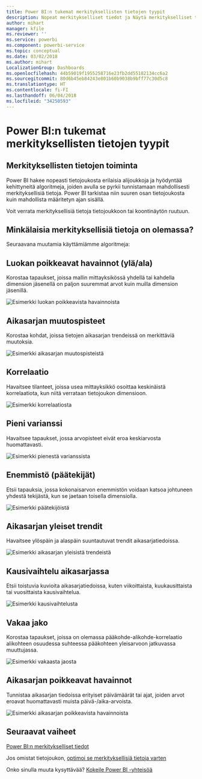 ```yaml
---
title: Power BI:n tukemat merkityksellisten tietojen tyypit
description: Nopeat merkitykselliset tiedot ja Näytä merkitykselliset tiedot Power BI:llä.
author: mihart
manager: kfile
ms.reviewer: ''
ms.service: powerbi
ms.component: powerbi-service
ms.topic: conceptual
ms.date: 03/02/2018
ms.author: mihart
LocalizationGroup: Dashboards
ms.openlocfilehash: 44b59019f1955258716e23fb2dd55182134cc6a2
ms.sourcegitcommit: 80d6b45eb84243e801b60b9038b9bff77c30d5c8
ms.translationtype: HT
ms.contentlocale: fi-FI
ms.lasthandoff: 06/04/2018
ms.locfileid: "34250593"
---
```

# <a name="types-of-insights-supported-by-power-bi"></a>Power BI:n tukemat merkityksellisten tietojen tyypit
## <a name="how-does-insights-work"></a>Merkityksellisten tietojen toiminta
Power BI hakee nopeasti tietojoukosta erilaisia alijoukkoja ja hyödyntää kehittyneitä algoritmeja, joiden avulla se pyrkii tunnistamaan mahdollisesti merkityksellisiä tietoja. Power BI tarkistaa niin suuren osan tietojoukosta kuin mahdollista määritetyn ajan sisällä.

Voit verrata merkityksellisiä tietoja tietojoukkoon tai koontinäytön ruutuun.   

## <a name="what-types-of-insights-can-we-find"></a>Minkälaisia merkityksellisiä tietoja on olemassa?
Seuraavana muutamia käyttämiämme algoritmeja:

## <a name="category-outliers-topbottom"></a>Luokan poikkeavat havainnot (ylä/ala)
Korostaa tapaukset, joissa mallin mittayksikössä yhdellä tai kahdella dimension jäsenellä on paljon suuremmat arvot kuin muilla dimension jäsenillä.  

![Esimerkki luokan poikkeavista havainnoista](media/service-insight-types/pbi_auto_insight_types_category_outliers.png)

## <a name="change-points-in-a-time-series"></a>Aikasarjan muutospisteet
Korostaa kohdat, joissa tietojen aikasarjan trendeissä on merkittäviä muutoksia.

![Esimerkki aikasarjan muutospisteistä](media/service-insight-types/pbi_auto_insight_types_changepoint.png)

## <a name="correlation"></a>Korrelaatio
Havaitsee tilanteet, joissa usea mittayksikkö osoittaa keskinäistä korrelaatiota, kun niitä verrataan tietojoukon dimensioon.

![Esimerkki korrelaatiosta](media/service-insight-types/pbi_auto_insight_types_correlation.png)

## <a name="low-variance"></a>Pieni varianssi
Havaitsee tapaukset, jossa arvopisteet eivät eroa keskiarvosta huomattavasti.

![Esimerkki pienestä varianssista](media/service-insight-types/power-bi-low-variance.png)

## <a name="majority-major-factors"></a>Enemmistö (päätekijät)
Etsii tapauksia, jossa kokonaisarvon enemmistön voidaan katsoa johtuneen yhdestä tekijästä, kun se jaetaan toisella dimensiolla.  

![Esimerkki päätekijöistä](media/service-insight-types/pbi_auto_insight_types_majority.png)

## <a name="overall-trends-in-time-series"></a>Aikasarjan yleiset trendit
Havaitsee ylöspäin ja alaspäin suuntautuvat trendit aikasarjatiedoissa.

![Esimerkki aikasarjan yleisistä trendeistä](media/service-insight-types/pbi_auto_insight_types_trend.png)

## <a name="seasonality-in-time-series"></a>Kausivaihtelu aikasarjassa
Etsii toistuvia kuvioita aikasarjatiedoissa, kuten viikoittaista, kuukausittaista tai vuosittaista kausivaihtelua.

![Esimerkki kausivaihtelusta](media/service-insight-types/pbi_auto_insight_types_seasonality_new.png)

## <a name="steady-share"></a>Vakaa jako
Korostaa tapaukset, joissa on olemassa pääkohde-alikohde-korrelaatio alikohteen osuudessa suhteessa pääkohteen yleisarvoon jatkuvassa muuttujassa.

![Esimerkki vakaasta jaosta](media/service-insight-types/pbi_auto_insight_types_steadyshare.png)

## <a name="time-series-outliers"></a>Aikasarjan poikkeavat havainnot
Tunnistaa aikasarjan tiedoissa erityiset päivämäärät tai ajat, joiden arvot eroavat huomattavasti muista päivä-/aika-arvoista.

![Esimerkki aikasarjan poikkeavista havainnoista](media/service-insight-types/pbi_auto_insight_types_time_series_outliers.png)

## <a name="next-steps"></a>Seuraavat vaiheet
[Power BI:n merkitykselliset tiedot](service-insights.md)

Jos omistat tietojoukon, [optimoi se merkityksellisiä tietoja varten](service-insights-optimize.md)

Onko sinulla muuta kysyttävää? [Kokeile Power BI -yhteisöä](http://community.powerbi.com/)

